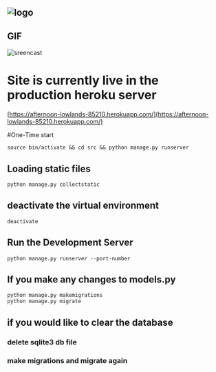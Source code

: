 ## ![logo](http://res.cloudinary.com/dnwvzsw7s/image/upload/v1456094192/Screen_Shot_2016-02-21_at_5.17.44_pm_gtqhrs.png)
## GIF
![sreencast](master_entrepreneur_video_learning.gif)

# Site is currently live in the production heroku server
[https://afternoon-lowlands-85210.herokuapp.com/](https://afternoon-lowlands-85210.herokuapp.com/)


#One-Time start
```shell
source bin/activate && cd src && python manage.py runserver
```

## Loading static files
```shell
python manage.py collectstatic
```
## deactivate the virtual environment
```shell
deactivate
```
## Run the  Development Server

```shell
python manage.py runserver --port-number
```

## If you make any changes to models.py

```shell
python manage.py makemigrations
python manage.py migrate
```

## if you would like to clear the database
### delete sqlite3 db file
### make migrations and migrate again
